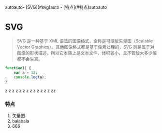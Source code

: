 <!-- TOC -->autoauto- [SVG](#svg)auto		- [特点](#特点)autoauto<!-- /TOC -->

# SVG
> SVG 是一种基于 XML 语法的图像格式，全称是可缩放矢量图（Scalable Vector Graphics）。其他图像格式都是基于像素处理的，SVG 则是属于对图像的形状描述，所以它本质上是文本文件，体积较小，且不管放大多少倍都不会失真。

```javascript
function() {
    var a = 12;
    console.log(a);
}
```

z
z
z
z
z
z
z
z
z
z
z
z
z
zz

### 特点
1. 矢量图
2. balabala
3. 666 
